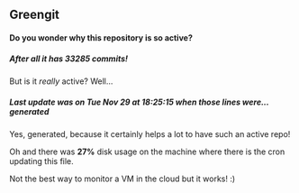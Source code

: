 ## Greengit

#### Do you wonder why this repository is so active?

##### After all it has 33285 commits!

But is it *really* active? Well...

##### Last update was on Tue Nov 29 at 18:25:15 when those lines were... generated

Yes, generated, because it certainly helps a lot to have such an active repo!

Oh and there was **27%** disk usage on the machine
where there is the cron updating this file.

Not the best way to monitor a VM in the cloud but it works! :)
